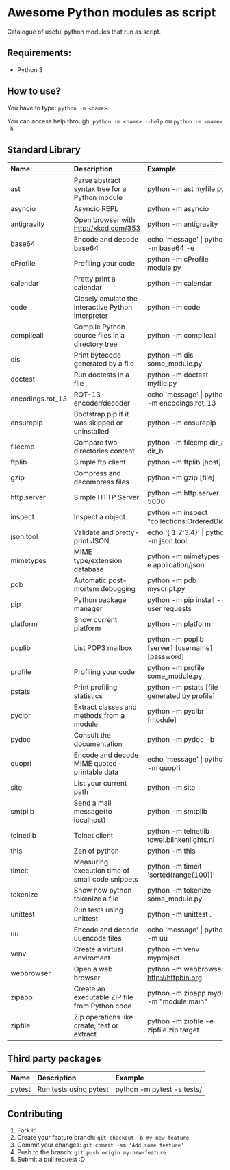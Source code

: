 # Awesome Python modules as script

Catalogue of useful python modules that run as script.

## Requirements:
* Python 3

## How to use?

You have to type: `python -m <name>`.

You can access help through: `python -m <name> --help` ou `python -m <name> -h`.

Standard Library
----------------

| Name             | Description                                       | Example                                         |
| :------------    |:------------------------------------------------- |:---------------------------------------------   |
| ast              | Parse abstract syntax tree for a Python module    | python -m ast myfile.py                         |
| asyncio          | Asyncio REPL                                      | python -m asyncio                               |
| antigravity      | Open browser with http://xkcd.com/353             | python -m antigravity                           |
| base64           | Encode and decode base64                          | echo 'message' \| python -m base64 -e           |
| cProfile         | Profiling your code                               | python -m cProfile module.py                    |
| calendar         | Pretty print a calendar                           | python -m calendar                              |
| code             | Closely emulate the interactive Python interpreter| python -m code                                  |
| compileall       | Compile Python source files in a directory tree   | python -m compileall                            |
| dis              | Print bytecode generated by a file                | python -m dis some_module.py                    |
| doctest          | Run doctests in a file                            | python -m doctest myfile.py                     |
| encodings.rot_13 | ROT-13 encoder/decoder                            | echo 'message' \| python -m encodings.rot_13    |
| ensurepip        | Bootstrap pip if it was skipped or uninstalled    | python -m ensurepip                             |
| filecmp          | Compare two directories content                   | python -m filecmp dir_a dir_b                   |
| ftplib           | Simple ftp client                                 | python -m ftplib [host]                         |
| gzip             | Compress and decompress files                     | python -m gzip [file]                           |
| http.server      | Simple HTTP Server                                | python -m http.server 5000                      |
| inspect          | Inspect a object.                                 | python -m inspect "collections:OrderedDict"     |
| json.tool        | Validate and pretty-print JSON                    | echo '{ 1.2:3.4}' \| python -m json.tool        |
| mimetypes        | MIME type/extension database                      | python -m mimetypes -e application/json         |
| pdb              | Automatic post-mortem debugging                   | python -m pdb myscript.py                       |
| pip              | Python package manager                            | python -m pip install --user requests           |
| platform         | Show current platform                             | python -m platform                              |
| poplib           | List POP3 mailbox                                 | python -m poplib [server] [username] [password] |
| profile          | Profiling your code                               | python -m profile some_module.py                |
| pstats           | Print profiling statistics                        | python -m pstats  [file generated by profile]   |
| pyclbr           | Extract classes and methods from a module         | python -m pyclbr [module]                       |
| pydoc            | Consult the documentation                         | python -m pydoc -b                              |
| quopri           | Encode and decode MIME quoted-printable data      | echo 'message' \| python -m quopri              |
| site             | List your current path                            | python -m site                                  | 
| smtplib          | Send a mail message(to localhost)                 | python -m smtplib                               |
| telnetlib        | Telnet client                                     | python -m telnetlib  towel.blinkenlights.nl     |
| this             | Zen of python                                     | python -m this                                  |
| timeit           | Measuring execution time of small code snippets   | python -m timeit 'sorted(range(100))'           |
| tokenize         | Show how python tokenize a file                   | python -m tokenize some_module.py               |
| unittest         | Run tests using unittest                          | python -m unittest .                            |
| uu               | Encode and decode uuencode files                  | echo 'message' \| python -m uu                  |
| venv             | Create a virtual enviroment                       | python -m venv myproject                        |
| webbrowser       | Open a web browser                                | python -m webbrowser http://httpbin.org         |
| zipapp           | Create an executable ZIP file from Python code    | python -m zipapp mydir -m "module:main"         |
| zipfile          | Zip operations like create, test or extract       | python -m zipfile -e zipfile.zip target         |


Third party packages
--------------------

| Name          | Description                                    |Example                    |
|:------------- |:---------------------------------------------- |:--------------------------|
| pytest        |Run tests using pytest                          | python -m pytest -s tests/|

## Contributing

1. Fork it!
2. Create your feature branch: `git checkout -b my-new-feature`
3. Commit your changes: `git commit -am 'Add some feature'`
4. Push to the branch: `git push origin my-new-feature`
5. Submit a pull request :D
